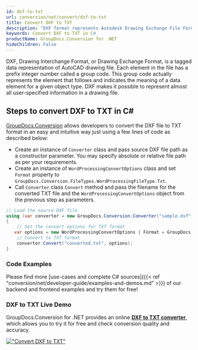 ```yaml
---
id: dxf-to-txt
url: conversion/net/convert/dxf-to-txt
title: Convert DXF to TXT
description: "DXF format represents Autodesk Drawing Exchange File Format with .dxf extension. Learn how to convert DXF to TXT file programmatically in C# language using GroupDocs.Conversion for .NET library."
keywords: Convert DXF to TXT in C#
productName: GroupDocs.Conversion for .NET
hideChildren: False
---
```


DXF, Drawing Interchange Format, or Drawing Exchange Format, is a tagged data representation of AutoCAD drawing file. Each element in the file has a prefix integer number called a group code. This group code actually represents the element that follows and indicates the meaning of a data element for a given object type. DXF makes it possible to represent almost all user-specified information in a drawing file.

## Steps to convert DXF to TXT in C#

[GroupDocs.Conversion](https://products.groupdocs.com/conversion/net) allows developers to convert the DXF file to TXT format in an easy and intuitive way just using a few lines of code as described below:

* Create an instance of `Converter` class and pass source DXF file path as a constructor parameter. You may specify absolute or relative file path as per your requirements. 
* Create an instance of `WordProcessingConvertOptions` class and set `Format` property to `GroupDocs.Conversion.FileTypes.WordProcessingFileType.Txt`.
* Call `Converter` class `Convert` method and pass the filename for the converted TXT file and the `WordProcessingConvertOptions` object from the previous step as parameters.

```csharp
// Load the source DXF file
using (var converter = new GroupDocs.Conversion.Converter("sample.dxf"))
{
    // Set the convert options for TXT format
   var options = new WordProcessingConvertOptions { Format = GroupDocs.Conversion.FileTypes.WordProcessingFileType.Txt };
    // Convert to TXT format
    converter.Convert("converted.txt", options);
}
```

### Code Examples

Please find more [use-cases and complete C# sources]({{< ref "conversion/net/developer-guide/examples-and-demos.md" >}}) of our backend and frontend examples and try them for free!

### DXF to TXT Live Demo

GroupDocs.Conversion for .NET provides an online [**DXF to TXT converter**](https://products.groupdocs.app/conversion/dxf-to-txt), which allows you to try it for free and check conversion quality and accuracy.

[!["Convert DXF to TXT"](conversion/net/images/convert-to-txt/convert-dxf-to-txt.png)](https://products.groupdocs.app/conversion/dxf-to-txt)